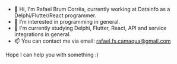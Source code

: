 - 👋 Hi, I'm Rafael Brum Corrêa, currently working at Datainfo as a Delphi/Flutter/React programmer.
- 👀 I’m interested in programming in general.
- 🌱 I'm currently studying Delphi, Flutter, React, API and service integrations in general.
- 📫 You can contact me via email: rafael.fs.camaqua@gmail.com

Hope I can help you with something :)
